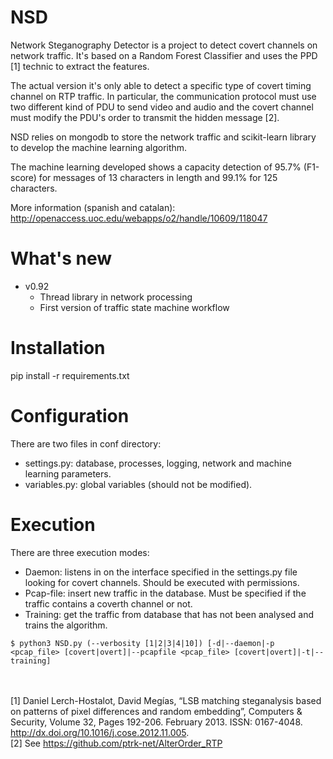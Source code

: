 # NSD
Network Steganography Detector is a project to detect covert channels on network traffic. It's based on a Random Forest Classifier and uses the PPD [1] technic to extract the features.

The actual version it's only able to detect a specific type of covert timing channel on RTP traffic. In particular, the communication protocol must use two different kind of PDU to send video and audio and the covert channel must modify the PDU's order to transmit the hidden message [2].

NSD relies on mongodb to store the network traffic and scikit-learn library to develop the machine learning algorithm.

The machine learning developed shows a capacity detection of 95.7% (F1-score) for messages of 13 characters in length and 99.1% for 125 characters.

More information (spanish and catalan): http://openaccess.uoc.edu/webapps/o2/handle/10609/118047

# What's new

- v0.92
  * Thread library in network processing
  * First version of traffic state machine workflow


# Installation
pip install -r requirements.txt

# Configuration
There are two files in conf directory:
- settings.py: database, processes, logging, network and machine learning parameters.
- variables.py: global variables (should not be modified).

# Execution
There are three execution modes:
- Daemon: listens in on the interface specified in the settings.py file looking for covert channels. Should be executed with permissions.
- Pcap-file: insert new traffic in the database. Must be specified if the traffic contains a coverth channel or not.
- Training: get the traffic from database that has not been analysed and trains the algorithm.

`$ python3 NSD.py (--verbosity [1|2|3|4|10]) [-d|--daemon|-p <pcap_file> [covert|overt]|--pcapfile <pcap_file> [covert|overt]|-t|--training]`

<br><br>
[1] Daniel Lerch-Hostalot, David Megías, “LSB matching steganalysis based on patterns of pixel differences and random embedding”, Computers & Security, Volume 32, Pages 192-206. February 2013. ISSN: 0167-4048. http://dx.doi.org/10.1016/j.cose.2012.11.005.
<br>
[2] See https://github.com/ptrk-net/AlterOrder_RTP
